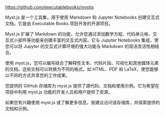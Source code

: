 https://github.com/executablebooks/mystjs

Myst.js 是一个工具集，用于使用 Markdown 和 Jupyter Notebooks 创建交互式文档。它是由 Executable Books 项目开发的开源项目。

Myst.js 扩展了 Markdown 的功能，允许您通过添加数学方程、代码单元格、交互式小部件等功能来创建丰富的交互式内容。它与 Jupyter Notebooks 集成，使您可以将 Jupyter 的交互式计算环境的强大功能与 Markdown 的简洁灵活性相结合。

使用 myst.js，您可以编写结合了解释性文本、代码片段、可视化和其他媒体元素的文档。这些文档可以转换为不同的格式，如 HTML、PDF 和 LaTeX，使您能够以不同的方式共享您的工作成果。

您提供的 GitHub 存储库为 myst.js 提供了源代码、文档和使用示例。它为希望在项目中利用 myst.js 功能的开发人员和用户提供了资源。

如果您有兴趣使用 myst.js 或了解更多信息，我建议访问该存储库，并探索提供的文档和示例。